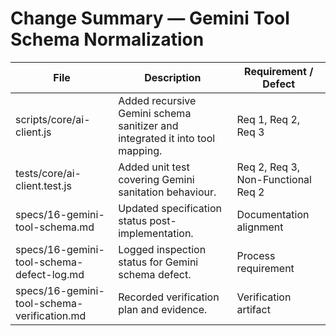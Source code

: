 # Change Summary — Gemini Tool Schema Normalization

| File | Description | Requirement / Defect |
|------|-------------|-----------------------|
| scripts/core/ai-client.js | Added recursive Gemini schema sanitizer and integrated it into tool mapping. | Req 1, Req 2, Req 3 |
| tests/core/ai-client.test.js | Added unit test covering Gemini sanitation behaviour. | Req 2, Req 3, Non-Functional Req 2 |
| specs/16-gemini-tool-schema.md | Updated specification status post-implementation. | Documentation alignment |
| specs/16-gemini-tool-schema-defect-log.md | Logged inspection status for Gemini schema defect. | Process requirement |
| specs/16-gemini-tool-schema-verification.md | Recorded verification plan and evidence. | Verification artifact |

